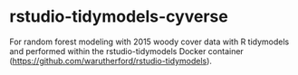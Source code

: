 # rstudio-tidymodels-cyverse
For random forest modeling with 2015 woody cover data with R tidymodels and performed within the rstudio-tidymodels Docker container (https://github.com/warutherford/rstudio-tidymodels).
